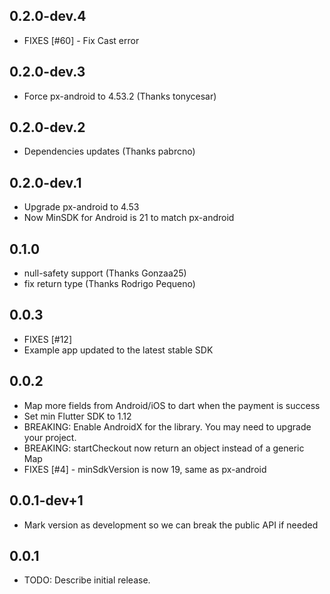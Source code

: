 ## 0.2.0-dev.4

* FIXES [#60] - Fix Cast error

## 0.2.0-dev.3

* Force px-android to 4.53.2 (Thanks tonycesar)

## 0.2.0-dev.2

* Dependencies updates (Thanks pabrcno)

## 0.2.0-dev.1

* Upgrade px-android to 4.53
* Now MinSDK for Android is 21 to match px-android

## 0.1.0

* null-safety support (Thanks Gonzaa25)
* fix return type (Thanks Rodrigo Pequeno)

## 0.0.3

* FIXES [#12]
* Example app updated to the latest stable SDK

## 0.0.2

* Map more fields from Android/iOS to dart when the payment is success
* Set min Flutter SDK to 1.12
* BREAKING: Enable AndroidX for the library. You may need to upgrade your project.
* BREAKING: startCheckout now return an object instead of a generic Map
* FIXES [#4] - minSdkVersion is now 19, same as px-android

## 0.0.1-dev+1

* Mark version as development so we can break the public API if needed

## 0.0.1

* TODO: Describe initial release.

